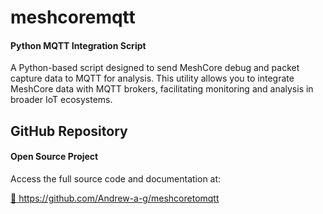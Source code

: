 # meshcoremqtt

<div class="section-divider">
  <div class="divider-line"></div>
</div>

<div class="simple-card">
  <h4>Python MQTT Integration Script</h4>
  <p>A Python-based script designed to send MeshCore debug and packet capture data to MQTT for analysis. This utility allows you to integrate MeshCore data with MQTT brokers, facilitating monitoring and analysis in broader IoT ecosystems.</p>
</div>

<div class="section-divider">
  <div class="divider-line"></div>
</div>

## GitHub Repository

<div class="simple-card">
  <h4>Open Source Project</h4>
  <p>Access the full source code and documentation at:</p>
  <div class="repo-link">
    <a href="https://github.com/Andrew-a-g/meshcoretomqtt" target="_blank" class="github-link">
      <span class="link-icon">📂</span>
      <span class="link-text">https://github.com/Andrew-a-g/meshcoretomqtt</span>
    </a>
  </div>
</div>